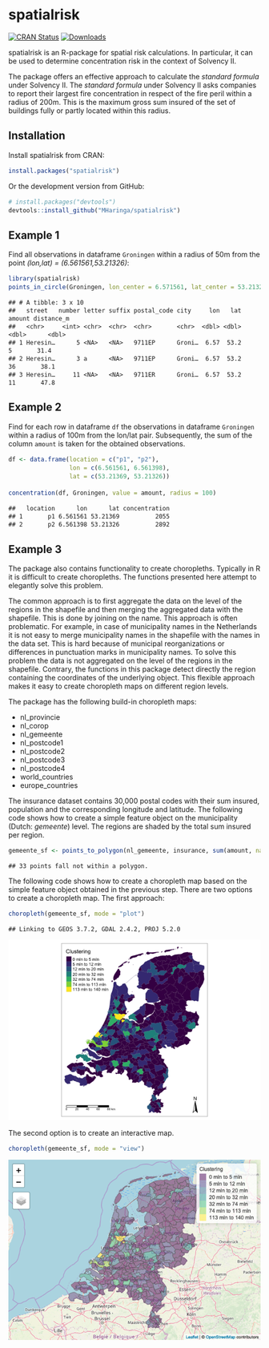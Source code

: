 
<!-- README.md is generated from README.Rmd. Please edit that file -->

# spatialrisk

<!-- badges: start -->

[![CRAN
Status](https://www.r-pkg.org/badges/version/spatialrisk)](https://cran.r-project.org/package=spatialrisk)
[![Downloads](https://cranlogs.r-pkg.org/badges/spatialrisk?color=blue)](https://cran.rstudio.com/package=spatialrisk)
<!-- badges: end -->

spatialrisk is an R-package for spatial risk calculations. In
particular, it can be used to determine concentration risk in the
context of Solvency II.

The package offers an effective approach to calculate the *standard
formula* under Solvency II. The *standard formula* under Solvency II
asks companies to report their largest fire concentration in respect of
the fire peril within a radius of 200m. This is the maximum gross sum
insured of the set of buildings fully or partly located within this
radius.

## Installation

Install spatialrisk from CRAN:

``` r
install.packages("spatialrisk")
```

Or the development version from GitHub:

``` r
# install.packages("devtools")
devtools::install_github("MHaringa/spatialrisk")
```

## Example 1

Find all observations in dataframe `Groningen` within a radius of 50m
from the point *(lon,lat) = (6.561561,53.21326)*:

``` r
library(spatialrisk)
points_in_circle(Groningen, lon_center = 6.571561, lat_center = 53.21326, radius = 50)
```

    ## # A tibble: 3 x 10
    ##   street   number letter suffix postal_code city     lon   lat amount distance_m
    ##   <chr>     <int> <chr>  <chr>  <chr>       <chr>  <dbl> <dbl>  <dbl>      <dbl>
    ## 1 Heresin…      5 <NA>   <NA>   9711EP      Groni…  6.57  53.2      5       31.4
    ## 2 Heresin…      3 a      <NA>   9711EP      Groni…  6.57  53.2     36       38.1
    ## 3 Heresin…     11 <NA>   <NA>   9711ER      Groni…  6.57  53.2     11       47.8

## Example 2

Find for each row in dataframe `df` the observations in dataframe
`Groningen` within a radius of 100m from the lon/lat pair. Subsequently,
the sum of the column `amount` is taken for the obtained observations.

``` r
df <- data.frame(location = c("p1", "p2"), 
                 lon = c(6.561561, 6.561398), 
                 lat = c(53.21369, 53.21326))

concentration(df, Groningen, value = amount, radius = 100)
```

    ##   location      lon      lat concentration
    ## 1       p1 6.561561 53.21369          2055
    ## 2       p2 6.561398 53.21326          2892

## Example 3

The package also contains functionality to create choropleths. Typically
in R it is difficult to create choropleths. The functions presented here
attempt to elegantly solve this problem.

The common approach is to first aggregate the data on the level of the
regions in the shapefile and then merging the aggregated data with the
shapefile. This is done by joining on the name. This approach is often
problematic. For example, in case of municipality names in the
Netherlands it is not easy to merge municipality names in the shapefile
with the names in the data set. This is hard because of municipal
reorganizations or differences in punctuation marks in municipality
names. To solve this problem the data is not aggregated on the level of
the regions in the shapefile. Contrary, the functions in this package
detect directly the region containing the coordinates of the underlying
object. This flexible approach makes it easy to create choropleth maps
on different region levels.

The package has the following build-in choropleth maps:

  - nl\_provincie
  - nl\_corop
  - nl\_gemeente
  - nl\_postcode1
  - nl\_postcode2
  - nl\_postcode3
  - nl\_postcode4
  - world\_countries
  - europe\_countries

The insurance dataset contains 30,000 postal codes with their sum
insured, population and the corresponding longitude and latitude. The
following code shows how to create a simple feature object on the
municipality (Dutch: *gemeente*) level. The regions are shaded by the
total sum insured per
region.

``` r
gemeente_sf <- points_to_polygon(nl_gemeente, insurance, sum(amount, na.rm = TRUE))
```

    ## 33 points fall not within a polygon.

The following code shows how to create a choropleth map based on the
simple feature object obtained in the previous step. There are two
options to create a choropleth map. The first approach:

``` r
choropleth(gemeente_sf, mode = "plot")
```

    ## Linking to GEOS 3.7.2, GDAL 2.4.2, PROJ 5.2.0

![](man/figures/example3b-1.png)<!-- -->

The second option is to create an interactive map.

``` r
choropleth(gemeente_sf, mode = "view")
```

![](man/figures/example3d-1.png)<!-- -->
